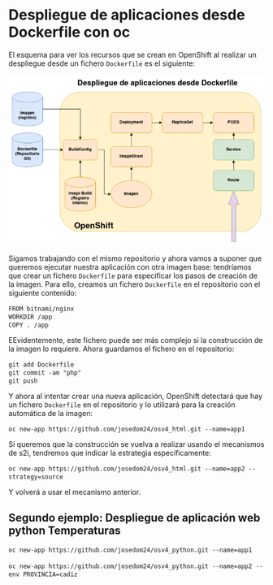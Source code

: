 # Despliegue de aplicaciones desde Dockerfile con oc

El esquema para ver los recursos que se crean en OpenShift al realizar un despliegue desde un fichero `Dockerfile` es el siguiente:

![dockerfile](img/dockerfile.png)

Sigamos trabajando con el mismo repositorio y ahora vamos a suponer que queremos ejecutar nuestra aplicación con otra imagen base: tendríamos que crear un fichero `Dockerfile` para especificar los pasos de creación de la imagen. Para ello, creamos un fichero `Dockerfile` en el repositorio con el siguiente contenido:

    FROM bitnami/nginx
    WORKDIR /app
    COPY . /app

EEvidentemente, este fichero puede ser más complejo si la construcción de la imagen lo requiere. Ahora guardamos el fichero en el repositorio:

    git add Dockerfile
    git commit -am "php"
    git push

Y ahora al intentar crear una nueva aplicación, OpenShift detectará que hay un fichero `Dockerfile` en el repositorio y lo utilizará para la creación automática de la imagen:

    oc new-app https://github.com/josedom24/osv4_html.git --name=app1

Si queremos que la construcción se vuelva a realizar usando el mecanismos de s2i, tendremos que indicar la estrategia específicamente:

    oc new-app https://github.com/josedom24/osv4_html.git --name=app2 --strategy=source

Y volverá a usar el mecanismo anterior.

## Segundo ejemplo: Despliegue de aplicación web python Temperaturas

    oc new-app https://github.com/josedom24/osv4_python.git --name=app1

    oc new-app https://github.com/josedom24/osv4_python.git --name=app2 --env PROVINCIA=cadiz



